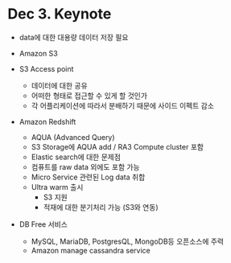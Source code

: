 # Dec 3. Keynote

- data에 대한 대용량 데이터 저장 필요
- Amazon S3
- S3 Access point
    - 데이터에 대한 공유
    - 어떠한 형태로 접근할 수 있게 할 것인가
    - 각 어플리케이션에 따라서 분배하기 때문에 사이드 이펙트 감소

- Amazon Redshift
    - AQUA (Advanced Query)
    - S3 Storage에 AQUA add / RA3 Compute cluster 포함
    - Elastic search에 대한 문제점
    - 컴퓨트를 raw data 외에도 포함 가능
    - Micro Service 관련된 Log data 취합
    - Ultra warm 출시
        - S3 지원
        - 적재에 대한 분기처리 가능 (S3와 연동)
    

- DB Free 서비스
    - MySQL, MariaDB, PostgresQL, MongoDB등 오픈소스에 주력
    - Amazon manage cassandra service
    